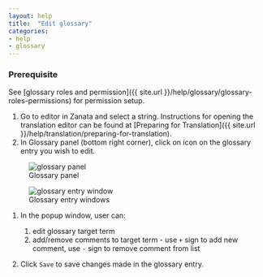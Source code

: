 ```yaml
---
layout: help
title:  "Edit glossary"
categories:
- help
- glossary
---
```


### Prerequisite
See [glossary roles and permission]({{ site.url }}/help/glossary/glossary-roles-permissions) for permission setup.

1. Go to editor in Zanata and select a string. Instructions for opening the
    translation editor can be found at [Preparing for Translation]({{ site.url }}/help/translation/preparing-for-translation).
1. In Glossary panel (bottom right corner), click on <i class='i i--info txt--highlight'></i> icon on the glossary entry you wish to edit.
<figure>
    <img alt="glossary panel" src="{{ site.url }}/images/351-glossary-panel.png" />
    <figcaption>Glossary panel</figcaption>
</figure>

<figure>
    <img alt="glossary entry window" src="{{ site.url }}/images/351-glossary-edit-windows.png" />
    <figcaption>Glossary entry windows</figcaption>
</figure>

1. In the popup window, user can:
   1. edit glossary target term
   1. add/remove comments to target term - use `+` sign to add new comment, use `-` sign to remove comment from list

1. Click `Save` to save changes made in the glossary entry.
